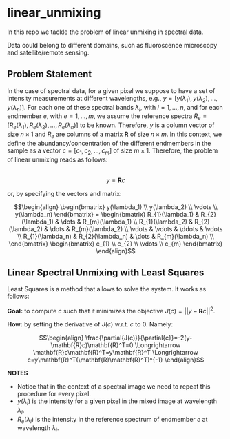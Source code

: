 # linear_unmixing

In this repo we tackle the problem of linear unmixing in spectral data.

Data could belong to different domains, such as fluoroscence microscopy and satellite/remote sensing.

## Problem Statement

In the case of spectral data, for a given pixel we suppose to have a set of intensity measurements at different wavelengths, e.g., $y = [y(\lambda_1),y(\lambda_2),\dots,y(\lambda_n)]$. For each one of these spectral bands $\lambda_i$, with $i=1,\dots,n$, and for each endmember $e$, with $e=1,\dots,m$, we assume the reference spectra $R_e=[R_e(\lambda_1), R_e(\lambda_2), \dots, R_e(\lambda_n)]$ to be known. Therefore, $y$ is a column vector of size $n \times 1$ and $R_e$ are columns of a matrix $\mathbf{R}$ of size $n \times m$. In this context, we define the abundancy/concentration of the different endmembers in the sample as a vector $c = [c_1, c_2, \dots, c_m]$ of size $m \times 1$. Therefore, the problem of linear unmixing reads as follows: <br><br>

```math
\begin{equation}
y = \mathbf{R}c
\end{equation}
```

or, by specifying the vectors and matrix:

```math
\begin{align}
    \begin{bmatrix}
        y(\lambda_1) \\
        y(\lambda_2) \\
        \vdots \\
        y(\lambda_n)
    \end{bmatrix}
        =
    \begin{bmatrix}
        R_{1}(\lambda_1) & R_{2}(\lambda_1) & \dots & R_{m}(\lambda_1) \\
        R_{1}(\lambda_2) & R_{2}(\lambda_2) & \dots & R_{m}(\lambda_2) \\
        \vdots & \vdots & \ddots & \vdots \\
        R_{1}(\lambda_n) & R_{2}(\lambda_n) & \dots & R_{m}(\lambda_n) \\
    \end{bmatrix}
    \begin{bmatrix}
        c_{1} \\
        c_{2} \\
        \vdots \\
        c_{m}
    \end{bmatrix}
\end{align}
```

## Linear Spectral Unmixing with Least Squares

Least Squares is a method that allows to solve the system. It works as follows:

**Goal:** to compute $c$ such that it minimizes the objective $J(c)=||y - \mathbf{R}c||^2$.

**How:** by setting the derivative of $J(c)$ w.r.t. $c$ to $0$. Namely:
```math
\begin{align}
\frac{\partial{J(c)}}{\partial{c}}=-2(y-\mathbf{R}c)\mathbf{R}^T=0 \Longrightarrow \mathbf{R}c\mathbf{R}^T=y\mathbf{R}^T \Longrightarrow c=y\mathbf{R}^T(\mathbf{R}\mathbf{R}^T)^{-1} 
\end{align}
```

**NOTES**

- Notice that in the context of a spectral image we need to repeat this procedure for every pixel.
- $y(\lambda_i)$ is the intensity for a given pixel in the mixed image at wavelength $\lambda_i$.
- $R_e(\lambda_i)$ is the intensity in the reference spectrum of endmember $e$ at wavelength $\lambda_i$. 
